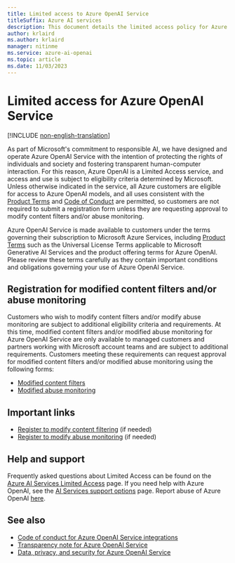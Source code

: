 ```yaml
---
title: Limited access to Azure OpenAI Service 
titleSuffix: Azure AI services
description: This document details the limited access policy for Azure OpenAI Service
author: krlaird
ms.author: krlaird
manager: nitinme
ms.service: azure-ai-openai
ms.topic: article
ms.date: 11/03/2023
---
```

# Limited access for Azure OpenAI Service

[!INCLUDE [non-english-translation](../includes/non-english-translation.md)]

As part of Microsoft's commitment to responsible AI, we have designed and operate Azure OpenAI Service with the intention of protecting the rights of individuals and society and fostering transparent human-computer interaction. For this reason, Azure OpenAI is a Limited Access service, and access and use is subject to eligibility criteria determined by Microsoft. Unless otherwise indicated in the service, all Azure customers are eligible for access to Azure OpenAI models, and all uses consistent with the [Product Terms](https://www.microsoft.com/licensing/terms/welcome/welcomepage) and [Code of Conduct](/legal/ai-code-of-conduct?context=/azure/ai-services/openai/context/context) are permitted, so customers are not required to submit a registration form unless they are requesting approval to modify content filters and/or abuse monitoring. 

Azure OpenAI Service is made available to customers under the terms governing their subscription to Microsoft Azure Services, including [Product Terms](https://www.microsoft.com/licensing/terms/welcome/welcomepage) such as the Universal License Terms applicable to Microsoft Generative AI Services and the product offering terms for Azure OpenAI. Please review these terms carefully as they contain important conditions and obligations governing your use of Azure OpenAI Service.

## Registration for modified content filters and/or abuse monitoring

Customers who wish to modify content filters and/or modify abuse monitoring are subject to additional eligibility criteria and requirements. At this time, modified content filters and/or modified abuse monitoring for Azure OpenAI Service are only available to managed customers and partners working with Microsoft account teams and are subject to additional requirements. Customers meeting these requirements can request approval for modified content filters and/or modified abuse monitoring using the following forms:

- [Modified content filters](https://customervoice.microsoft.com/Pages/ResponsePage.aspx?id=v4j5cvGGr0GRqy180BHbR7en2Ais5pxKtso_Pz4b1_xUMlBQNkZMR0lFRldORTdVQzQ0TEI5Q1ExOSQlQCN0PWcu)  
- [Modified abuse monitoring](https://customervoice.microsoft.com/Pages/ResponsePage.aspx?id=v4j5cvGGr0GRqy180BHbR7en2Ais5pxKtso_Pz4b1_xUOE9MUTFMUlpBNk5IQlZWWkcyUEpWWEhGOCQlQCN0PWcu)

## Important links

- [Register to modify content filtering](https://customervoice.microsoft.com/Pages/ResponsePage.aspx?id=v4j5cvGGr0GRqy180BHbR7en2Ais5pxKtso_Pz4b1_xUMlBQNkZMR0lFRldORTdVQzQ0TEI5Q1ExOSQlQCN0PWcu) (if needed)
- [Register to modify abuse monitoring](https://customervoice.microsoft.com/Pages/ResponsePage.aspx?id=v4j5cvGGr0GRqy180BHbR7en2Ais5pxKtso_Pz4b1_xUOE9MUTFMUlpBNk5IQlZWWkcyUEpWWEhGOCQlQCN0PWcu) (if needed)

## Help and support

Frequently asked questions about Limited Access can be found on the [Azure AI Services Limited Access](/azure/ai-services/cognitive-services-limited-access?context=/azure/ai-services/openai/context/context) page. If you need help with Azure OpenAI, see the [AI Services support options](/azure/ai-services/cognitive-services-support-options) page. Report abuse of Azure OpenAI [here](https://aka.ms/reportabuse).

## See also

- [Code of conduct for Azure OpenAI Service integrations](/legal/ai-code-of-conduct?context=/azure/ai-services/openai/context/context)
- [Transparency note for Azure OpenAI Service](./transparency-note.md?context=/azure/ai-services/openai/context/context)
- [Data, privacy, and security for Azure OpenAI Service](./data-privacy.md?context=/azure/ai-services/openai/context/context)
